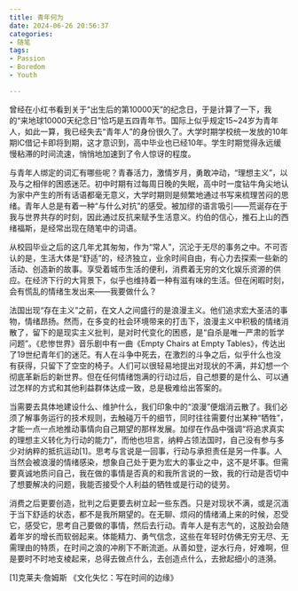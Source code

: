 ```yaml
---
title: 青年何为
date: 2024-06-26 20:56:37
categories:
- 随笔
tags:
- Passion
- Boredom
- Youth

---
```


曾经在小红书看到关于“出生后的第10000天”的纪念日，于是计算了一下，我的“来地球10000天纪念日”恰巧是五四青年节。国际上似乎规定15~24岁为青年人，如此一算，我已经失去“青年人”的身份很久了。大学时期学校统一发放的10年期IC借记卡即将到期，这才意识到，高中毕业也已经10年。学生时期觉得永远缓慢粘滞的时间流速，悄悄地加速到了令人惊讶的程度。

与青年人绑定的词汇有哪些呢？青春活力，激情岁月，勇敢冲动，“理想主义”，以及与之相伴的困惑迷茫。初中时期有过每周日晚的失眠，高中时一度钻牛角尖地认为家中产生的所有话语都毫无意义，大学时期则是频繁地通过书写来梳理苦闷的思绪。青年人总是有着一种“与什么对抗”的感受。被加缪的语言吸引——荒诞存在于我与世界共存的时刻，因此通过反抗来赋予生活意义。约伯的信心，推石上山的西绪福斯，是经常出现在随笔中的词语。

从校园毕业之后的这几年尤其匆匆，作为“常人”，沉沦于无尽的事务之中。不可否认的是，生活大体是“舒适”的，经济独立，业余时间自由，有心力去探索一些新的活动、创造新的故事。享受着城市生活的便利，消费着无穷的文化娱乐资源的供应。在经济下行的大背景下，似乎也维持着一种有滋有味的生活。但在闲暇时刻，会有慌乱的情绪生发出来——我要做什么？

法国出现“存在主义”之前，在文人之间盛行的是浪漫主义。他们追求宏大圣洁的事物，情绪昂扬。然而，在多变的社会环境带来的打击下，浪漫主义中积极的情绪消散了，留下的是现实主义批判，是对时代变化的困惑，是“自杀是唯一严肃的哲学问题”。《悲惨世界》音乐剧中有一曲《Empty Chairs at Empty Tables》，传达出了19世纪青年们的迷茫。有人在斗争中死去，在激烈的斗争之后，似乎什么也没有获得，只留下了空空的椅子。人们可以很轻易地提出对现状的不满，并幻想一个彻底革新后的新世界。但在任何情绪饱满的行动过后，自己想要的是什么、可以通过怎样的方式和其他利益群体达成一致，总是极难给出答案的。

当需要去具体地建设什么、维护什么，我们印象中的“浪漫”便烟消云散了。我们必须了解事务运行的技术规则，去触碰万千的细节，同时往往需要付出某种“牺牲”，才能一点一点地推动事情向自己期望的那样发展。加缪在作品中强调“将追求真实的理想主义转化为行动的能力”，而他也坦言，纳粹占领法国时，自己没有参与多少对纳粹的抵抗运动[1]。思考与言说是一回事，行动与承担责任是另一件事。人当然会被浪漫的情绪感染，想象自己处于更为宏大的事业之中，这不是坏事。但需要真诚地质问自己，我在做的事情是否真的和我所言说的一致，我的行动是否切中了想要解决的问题，我能否接受个人利益的牺牲或是行动的徒劳。

消费之后更要创造，批判之后更要去树立起一些东西。只是对现状不满，或是沉湎于当下舒适的状态，都不是我所期望的。在无聊、烦闷的情绪涌上来的时候，忍受它，感受它，思考自己要做的事情，然后去行动。青年人是有志气的，这股劲会随着年岁的增长而软弱起来。体能精力、勇气信念，这些在年轻时仿佛无穷无尽、无需理由的特质，在时间之浪的冲刷下不断流逝。从善如登，逆水行舟，好难啊，但是要时不时地支棱起来，总得去做点什么，去创造点什么，去掀起细小的涟漪。

[1]克莱夫·詹姆斯 《文化失忆：写在时间的边缘》
